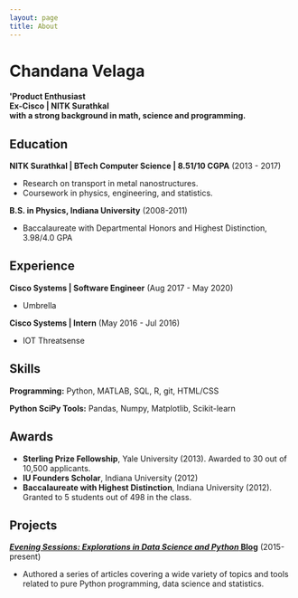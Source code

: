 ```yaml
---
layout: page
title: About
---
```


Chandana Velaga
======

#### 'Product Enthusiast<br>Ex-Cisco | NITK Surathkal<br> with a strong background in math, science and programming.


Education
---------
**NITK Surathkal | BTech Computer Science | 8.51/10 CGPA** (2013 - 2017)

- Research on transport in metal nanostructures. 
- Coursework in physics, engineering, and statistics.

**B.S. in Physics, Indiana University** (2008-2011)

- Baccalaureate with Departmental Honors and Highest Distinction, 3.98/4.0 GPA


Experience
---------
**Cisco Systems | Software Engineer** (Aug 2017 - May 2020)

- Umbrella

**Cisco Systems | Intern** (May 2016 - Jul 2016)

- IOT Threatsense

Skills
------
**Programming:** Python, MATLAB, SQL, R, git, HTML/CSS

**Python SciPy Tools:** Pandas, Numpy, Matplotlib, Scikit-learn

Awards
------
- **Sterling Prize Fellowship**, Yale University (2013). Awarded to 30 out of 10,500 applicants.
- **IU Founders Scholar**, Indiana University (2012)
- **Baccalaureate with Highest Distinction**, Indiana University (2012). Granted to 5 students out of 498 in the class.

Projects
--------
**[*Evening Sessions: Explorations in Data Science and Python* Blog](http://sdsawtelle.github.io/blog/output/index.html)** (2015-present)

- Authored a series of articles covering a wide variety of topics and tools related to pure Python programming, data science and statistics.  
